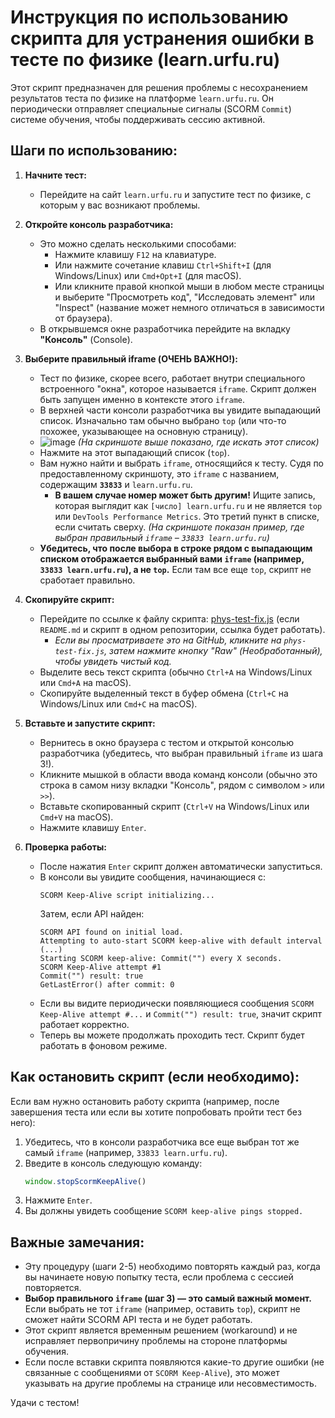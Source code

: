 
# Инструкция по использованию скрипта для устранения ошибки в тесте по физике (learn.urfu.ru)

Этот скрипт предназначен для решения проблемы с несохранением результатов теста по физике на платформе `learn.urfu.ru`. Он периодически отправляет специальные сигналы (SCORM `Commit`) системе обучения, чтобы поддерживать сессию активной.

## Шаги по использованию:

1.  **Начните тест:**
    *   Перейдите на сайт `learn.urfu.ru` и запустите тест по физике, с которым у вас возникают проблемы.

2.  **Откройте консоль разработчика:**
    *   Это можно сделать несколькими способами:
        *   Нажмите клавишу `F12` на клавиатуре.
        *   Или нажмите сочетание клавиш `Ctrl+Shift+I` (для Windows/Linux) или `Cmd+Opt+I` (для macOS).
        *   Или кликните правой кнопкой мыши в любом месте страницы и выберите "Просмотреть код", "Исследовать элемент" или "Inspect" (название может немного отличаться в зависимости от браузера).
    *   В открывшемся окне разработчика перейдите на вкладку **"Консоль"** (Console).

3.  **Выберите правильный iframe (ОЧЕНЬ ВАЖНО!):**
    *   Тест по физике, скорее всего, работает внутри специального встроенного "окна", которое называется `iframe`. Скрипт должен быть запущен именно в контексте этого `iframe`.
    *   В верхней части консоли разработчика вы увидите выпадающий список. Изначально там обычно выбрано `top` (или что-то похожее, указывающее на основную страницу).
    *   ![image](https://github.com/user-attachments/assets/8e2866df-d9df-4563-8698-3d1edc27f2bf)
        *(На скриншоте выше показано, где искать этот список)*
    *   Нажмите на этот выпадающий список (`top`).
    *   Вам нужно найти и выбрать `iframe`, относящийся к тесту. Судя по предоставленному скриншоту, это `iframe` с названием, содержащим **`33833`** и `learn.urfu.ru`.
        *   **В вашем случае номер может быть другим!** Ищите запись, которая выглядит как `[число] learn.urfu.ru` и не является `top` или `DevTools Performance Metrics`. Это третий пункт в списке, если считать сверху.
        *(На скриншоте показан пример, где выбран правильный `iframe` – `33833 learn.urfu.ru`)*
    *   **Убедитесь, что после выбора в строке рядом с выпадающим списком отображается выбранный вами `iframe` (например, `33833 learn.urfu.ru`), а не `top`.** Если там все еще `top`, скрипт не сработает правильно.

4.  **Скопируйте скрипт:**
    *   Перейдите по ссылке к файлу скрипта: [phys-test-fix.js](phys-test-fix.js) (если `README.md` и скрипт в одном репозитории, ссылка будет работать).
        *   *Если вы просматриваете это на GitHub, кликните на `phys-test-fix.js`, затем нажмите кнопку "Raw" (Необработанный), чтобы увидеть чистый код.*
    *   Выделите весь текст скрипта (обычно `Ctrl+A` на Windows/Linux или `Cmd+A` на macOS).
    *   Скопируйте выделенный текст в буфер обмена (`Ctrl+C` на Windows/Linux или `Cmd+C` на macOS).

5.  **Вставьте и запустите скрипт:**
    *   Вернитесь в окно браузера с тестом и открытой консолью разработчика (убедитесь, что выбран правильный `iframe` из шага 3!).
    *   Кликните мышкой в области ввода команд консоли (обычно это строка в самом низу вкладки "Консоль", рядом с символом `>` или `>>`).
    *   Вставьте скопированный скрипт (`Ctrl+V` на Windows/Linux или `Cmd+V` на macOS).
    *   Нажмите клавишу `Enter`.

6.  **Проверка работы:**
    *   После нажатия `Enter` скрипт должен автоматически запуститься.
    *   В консоли вы увидите сообщения, начинающиеся с:
        ```
        SCORM Keep-Alive script initializing...
        ```
        Затем, если API найден:
        ```
        SCORM API found on initial load.
        Attempting to auto-start SCORM keep-alive with default interval (...)
        Starting SCORM keep-alive: Commit("") every X seconds.
        SCORM Keep-Alive attempt #1
        Commit("") result: true
        GetLastError() after commit: 0
        ```
    *   Если вы видите периодически появляющиеся сообщения `SCORM Keep-Alive attempt #...` и `Commit("") result: true`, значит скрипт работает корректно.
    *   Теперь вы можете продолжать проходить тест. Скрипт будет работать в фоновом режиме.

## Как остановить скрипт (если необходимо):

Если вам нужно остановить работу скрипта (например, после завершения теста или если вы хотите попробовать пройти тест без него):

1.  Убедитесь, что в консоли разработчика все еще выбран тот же самый `iframe` (например, `33833 learn.urfu.ru`).
2.  Введите в консоль следующую команду:
    ```javascript
    window.stopScormKeepAlive()
    ```
3.  Нажмите `Enter`.
4.  Вы должны увидеть сообщение `SCORM keep-alive pings stopped.`

## Важные замечания:

*   Эту процедуру (шаги 2-5) необходимо повторять каждый раз, когда вы начинаете новую попытку теста, если проблема с сессией повторяется.
*   **Выбор правильного `iframe` (шаг 3) — это самый важный момент.** Если выбрать не тот `iframe` (например, оставить `top`), скрипт не сможет найти SCORM API теста и не будет работать.
*   Этот скрипт является временным решением (workaround) и не исправляет первопричину проблемы на стороне платформы обучения.
*   Если после вставки скрипта появляются какие-то другие ошибки (не связанные с сообщениями от `SCORM Keep-Alive`), это может указывать на другие проблемы на странице или несовместимость.

Удачи с тестом!
